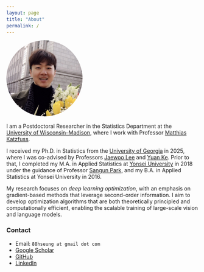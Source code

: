 ```yaml
---
layout: page
title: "About"
permalink: /
---
```


<img src="assets/images/Profile.jpg" alt="Hyunseok Seung" style="width:200px; border-radius:50%;">



I am a Postdoctoral Researcher in the Statistics Department at the [University of Wisconsin–Madison](https://stat.wisc.edu/), where I work with 
Professor [Matthias Katzfuss](https://sites.google.com/view/katzfuss/home?authuser=0).

I received my Ph.D. in Statistics from the [University of Georgia](https://stat.uga.edu/) in 2025, where I was co-advised by 
Professors [Jaewoo Lee](https://www.ai.uga.edu/directory/people/jaewoo-lee) and [Yuan Ke](https://yuan-ke.github.io/). 
Prior to that, I completed my M.A. in Applied Statistics at [Yonsei University](https://devcms.yonsei.ac.kr/stat_en/index.do) in 2018 
under the guidance of Professor [Sangun Park](https://devcms.yonsei.ac.kr/faculty/name_search.do?mode=view&userId=CmRXJlwS0DJ2cQUfMSCViw%3D%3D&sosokcd=0000203), 
and my B.A. in Applied Statistics at Yonsei University in 2016.

My research focuses on *deep learning optimization*, with an emphasis on gradient-based methods that leverage second-order information. 
I aim to develop optimization algorithms that are both theoretically principled and computationally efficient, enabling the scalable training of large-scale vision and language models.


### Contact
- Email: `88hseung at gmail dot com`
- [Google Scholar](https://scholar.google.com/citations?user=qgzaJCcAAAAJ&hl=en)
- [GitHub](https://github.com/hseung88)
- [LinkedIn](https://www.linkedin.com/in/hseung/)